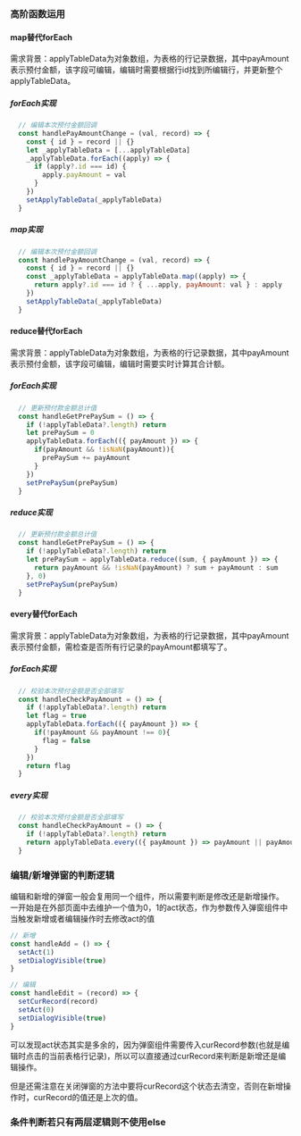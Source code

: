 
### 高阶函数运用
#### map替代forEach
需求背景：applyTableData为对象数组，为表格的行记录数据，其中payAmount表示预付金额，该字段可编辑，编辑时需要根据行id找到所编辑行，并更新整个applyTableData。

##### forEach实现
```js
  // 编辑本次预付金额回调
  const handlePayAmountChange = (val, record) => {
    const { id } = record || {}
    let _applyTableData = [...applyTableData]
    _applyTableData.forEach((apply) => {
      if (apply?.id === id) {
        apply.payAmount = val
      }
    })
    setApplyTableData(_applyTableData)
  }
```
##### map实现
```js
  // 编辑本次预付金额回调
  const handlePayAmountChange = (val, record) => {
    const { id } = record || {}
    const _applyTableData = applyTableData.map((apply) => {
      return apply?.id === id ? { ...apply, payAmount: val } : apply
    })
    setApplyTableData(_applyTableData)
  }
```
#### reduce替代forEach
需求背景：applyTableData为对象数组，为表格的行记录数据，其中payAmount表示预付金额，该字段可编辑，编辑时需要实时计算其合计额。
##### forEach实现
```js
  // 更新预付款金额总计值
  const handleGetPrePaySum = () => {
    if (!applyTableData?.length) return
    let prePaySum = 0
    applyTableData.forEach(({ payAmount }) => {
      if(payAmount && !isNaN(payAmount)){
        prePaySum += payAmount
      }
    })
    setPrePaySum(prePaySum)
  }
```
##### reduce实现
```js
  // 更新预付款金额总计值
  const handleGetPrePaySum = () => {
    if (!applyTableData?.length) return
    let prePaySum = applyTableData.reduce((sum, { payAmount }) => {
      return payAmount && !isNaN(payAmount) ? sum + payAmount : sum
    }, 0)
    setPrePaySum(prePaySum)
  }
```
#### every替代forEach
需求背景：applyTableData为对象数组，为表格的行记录数据，其中payAmount表示预付金额，需检查是否所有行记录的payAmount都填写了。
##### forEach实现
```js
  // 校验本次预付金额是否全部填写
  const handleCheckPayAmount = () => {
    if (!applyTableData?.length) return
    let flag = true
    applyTableData.forEach(({ payAmount }) => {
      if(!payAmount && payAmount !== 0){
        flag = false
      }
    })
    return flag
  }
```
##### every实现
```js
  // 校验本次预付金额是否全部填写
  const handleCheckPayAmount = () => {
    if (!applyTableData?.length) return
    return applyTableData.every(({ payAmount }) => payAmount || payAmount === 0)
  }
```
### 编辑/新增弹窗的判断逻辑
编辑和新增的弹窗一般会复用同一个组件，所以需要判断是修改还是新增操作。
一开始是在外部页面中去维护一个值为0，1的act状态，作为参数传入弹窗组件中
当触发新增或者编辑操作时去修改act的值

```js
// 新增
const handleAdd = () => {
  setAct(1)
  setDialogVisible(true)
}

// 编辑
const handleEdit = (record) => {
  setCurRecord(record)
  setAct(0)
  setDialogVisible(true)
}
```
可以发现act状态其实是多余的，因为弹窗组件需要传入curRecord参数(也就是编辑时点击的当前表格行记录)，所以可以直接通过curRecord来判断是新增还是编辑操作。

但是还需注意在关闭弹窗的方法中要将curRecord这个状态去清空，否则在新增操作时，curRecord的值还是上次的值。

### 条件判断若只有两层逻辑则不使用else